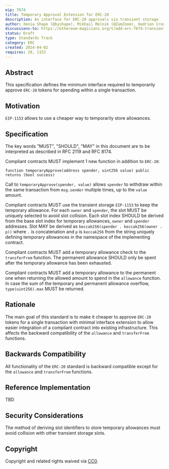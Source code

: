 ```yaml
---
eip: 7674
title: Temporary Approval Extension for ERC-20
description: An interface for ERC-20 approvals via transient storage
author: Xenia Shape (@byshape), Mikhail Melnik (@ZumZoom), Hadrien Croubois (@Amxx)
discussions-to: https://ethereum-magicians.org/t/add-erc-7674-transient-approval-extension-for-erc-20/19521
status: Draft
type: Standards Track
category: ERC
created: 2024-04-02
requires: 20, 1153
---
```


## Abstract

This specification defines the minimum interface required to temporarily approve `ERC-20` tokens for spending within a single transaction.

## Motivation

`EIP-1153` allows to use a cheaper way to temporarily store allowances.

## Specification

The key words "MUST", "SHOULD", "MAY" in this document are to be interpreted as described in RFC 2119 and RFC 8174.

Compliant contracts MUST implement 1 new function in addition to `ERC-20`:
```solidity
function temporaryApprove(address spender, uint256 value) public returns (bool success)
```
Call to `temporaryApprove(spender, value)` allows `spender` to withdraw within the same transaction from `msg.sender` multiple times, up to the `value` amount.

Compliant contracts MUST use the transient storage `EIP-1153` to keep the temporary allowance. For each `owner` and `spender`, the slot MUST be uniquely selected to avoid slot collision. Each slot index SHOULD be derived from the base slot index for temporary allowances, `owner` and `spender` addresses. Slot MAY be derived as `keccak256(spender . keccak256(owner . p))` where `.` is concatenation and `p` is `keccak256` from the string uniquely defining temporary allowances in the namespace of the implementing contract.

Compliant contracts MUST add a temporary allowance check to the `transferFrom` function. The permanent allowance SHOULD only be spent after the temporary allowance has been exhausted.

Compliant contracts MUST add a temporary allowance to the permanent one when returning the allowed amount to spend in the `allowance` function. In case the sum of the temporary and permanent allowance overflow, `type(uint256).max` MUST be returned.

## Rationale

The main goal of this standard is to make it cheaper to approve `ERC-20` tokens for a single transaction with minimal interface extension to allow easier integration of a compliant contract into existing infrastructure. This affects the backward compatibility of the `allowance` and `transferFrom` functions.

## Backwards Compatibility

All functionality of the `ERC-20` standard is backward compatible except for the `allowance` and `transferFrom` functions.

## Reference Implementation

TBD

## Security Considerations

The method of deriving slot identifiers to store temporary allowances must avoid collision with other transient storage slots.

## Copyright

Copyright and related rights waived via [CC0](../LICENSE.md).